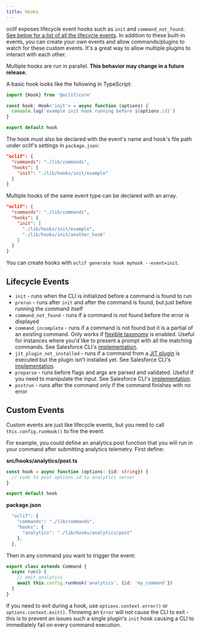 ```yaml
---
title: Hooks
---
```


oclif exposes lifecycle event hooks such as `init` and `command_not_found`. [See below for a list of all the lifecycle events](#lifecycle-events). In addition to these built-in events, you can create your own events and allow commands/plugins to watch for these custom events. It's a great way to allow multiple plugins to interact with each other.

Multiple hooks are run in parallel. **This behavior may change in a future release.**

A basic hook looks like the following in TypeScript:

```typescript
import {Hook} from '@oclif/core'

const hook: Hook<'init'> = async function (options) {
  console.log(`example init hook running before ${options.id}`)
}

export default hook
```

The hook must also be declared with the event's name and hook's file path under oclif's settings in `package.json`:

```json
"oclif": {
  "commands": "./lib/commands",
  "hooks": {
    "init": "./lib/hooks/init/example"
  }
}
```

Multiple hooks of the same event type can be declared with an array.

```json
"oclif": {
  "commands": "./lib/commands",
  "hooks": {
    "init": [
      "./lib/hooks/init/example",
      "./lib/hooks/init/another_hook"
    ]
  }
}
```

You can create hooks with `oclif generate hook myhook --event=init`.

## Lifecycle Events

* `init` - runs when the CLI is initialized before a command is found to run
* `prerun` - runs after `init` and after the command is found, but just before running the command itself
* `command_not_found` - runs if a command is not found before the error is displayed
* `command_incomplete` - runs if a command is not found but it is a partial of an existing command. Only works if [flexible taxonomy](./flexible_taxonomy.md) is enabled. Useful for instances where you'd like to present a prompt with all the matching commands. See Salesforce CLI's [implementation](https://github.com/salesforcecli/cli/blob/main/src/hooks/incomplete.ts).
* `jit_plugin_not_installed` - runs if a command from a [JIT plugin](./jit_plugins.md) is executed but the plugin isn't installed yet. See Salesforce CLI's [implementation](https://github.com/salesforcecli/plugin-trust/blob/main/src/hooks/jitPluginInstall.ts).
* `preparse` - runs before flags and args are parsed and validated. Useful if you need to manipulate the input. See Salesforce CLI's [implementation](https://github.com/salesforcecli/cli/blob/main/src/hooks/preparse.ts).
* `postrun` - runs after the command only if the command finishes with no error

## Custom Events

Custom events are just like lifecycle events, but you need to call `this.config.runHook()` to fire the event.

For example, you could define an analytics post function that you will run in your command after submitting analytics telemetry. First define:

**src/hooks/analytics/post.ts**

```typescript
const hook = async function (options: {id: string}) {
  // code to post options.id to analytics server
}

export default hook
```

**package.json**
```js
  "oclif": {
    "commands": "./lib/commands",
    "hooks": {
      "analytics": "./lib/hooks/analytics/post"
    },
  },
```

Then in any command you want to trigger the event:

```js
export class extends Command {
  async run() {
    // emit analytics
    await this.config.runHook('analytics', {id: 'my_command'})
  }
}
```

If you need to exit during a hook, use `options.context.error()` or `options.context.exit()`. Throwing an `Error` will not cause the CLI to exit - this is to prevent an issues such a single plugin's `init` hook causing a CLI to immediately fail on every command execution.

